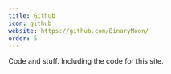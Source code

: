 ```yaml
---
title: Github
icon: github
website: https://github.com/BinaryMoon/
order: 5
---
```

Code and stuff. Including the code for this site.
